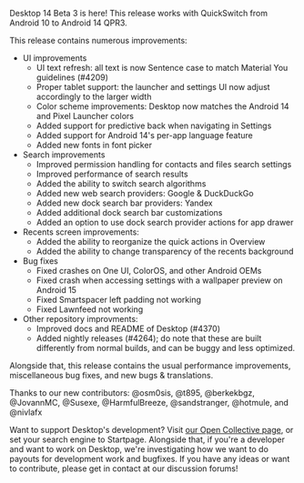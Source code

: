 Desktop 14 Beta 3 is here! This release works with QuickSwitch from Android 10 to Android 14 QPR3.

This release contains numerous improvements:
* UI improvements
  * UI text refresh: all text is now Sentence case to match Material You guidelines (#4209)
  * Proper tablet support: the launcher and settings UI now adjust accordingly to the larger width
  * Color scheme improvements: Desktop now matches the Android 14 and Pixel Launcher colors
  * Added support for predictive back when navigating in Settings
  * Added support for Android 14's per-app language feature
  * Added new fonts in font picker
* Search improvements 
  * Improved permission handling for contacts and files search settings
  * Improved performance of search results
  * Added the ability to switch search algorithms
  * Added new web search providers: Google & DuckDuckGo
  * Added new dock search bar providers: Yandex
  * Added additional dock search bar customizations 
  * Added an option to use dock search provider actions for app drawer
* Recents screen improvements:
  * Added the ability to reorganize the quick actions in Overview
  * Added the ability to change transparency of the recents background
* Bug fixes
  * Fixed crashes on One UI, ColorOS, and other Android OEMs
  * Fixed crash when accessing settings with a wallpaper preview on Android 15
  * Fixed Smartspacer left padding not working
  * Fixed Lawnfeed not working
* Other repository improvments:
  * Improved docs and README of Desktop (#4370)
  * Added nightly releases (#4264); do note that these are built differently from normal builds, and can be buggy and less optimized.

Alongside that, this release contains the usual performance improvements, miscellaneous bug fixes, and new bugs & translations.

Thanks to our new contributors: @osm0sis, @t895, @berkekbgz, @JovannMC, @Susexe, @HarmfulBreeze, @sandstranger, @hotmule, and @nivlafx

Want to support Desktop's development? Visit [our Open Collective page](https://opencollective.com/desktop), or set your search engine to Startpage. Alongside that, if you're a developer and want to work on Desktop, we're investigating how we want to do payouts for development work and bugfixes. If you have any ideas or want to contribute, please get in contact at our discussion forums!
